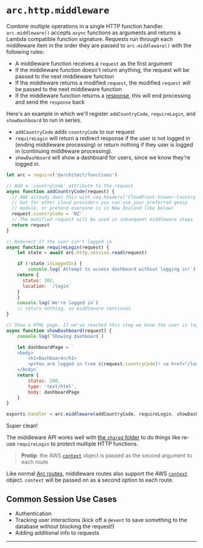 # `arc.http.middleware`

Combine multiple operations in a single HTTP function handler. `arc.middleware()` accepts `async` functions as arguments and returns a Lambda compatible function signature. Requests run through each middleware item in the order they are passed to `arc.middleware()` with the following rules:

- A middleware function receives a `request` as the first argument
- If the middleware function doesn't return anything, the request will be passed to the next middleware function
- If the middleware returns a modified `request`, the modified `request` will be passed to the next middleware function
- If the middleware function returns a [response](/guides/http), this will end processing and send the `response` back

Here's an example in which we'll register `addCountryCode`, `requireLogin`, and `showDashboard` to run in series.

- `addCountryCode` adds `countryCode` to our request
- `requireLogin` will return a redirect response if the user is not logged in (ending middleware processing) or return nothing if they user is logged in (continuing middleware processing).
- `showDashboard` will show a dashboard for users, since we know they're logged in.

```javascript
let arc = require('@architect/functions')

// Add a 'countryCode' attribute to the request
async function addCountryCode(request) {
  // AWS already does this with req.headers['CloudFront-Viewer-Country']
  // but for other cloud providers you can use your preferred geoip
  // module, or pretend everyone is in New Zealand like below!
  request.countryCode = 'NZ'
  // The modified request will be used in subsequent middleware steps
  return request
}

// Redirect if the user isn't logged in
async function requireLogin(request) {
	let state = await arc.http.session.read(request)

	if (!state.isLoggedIn) {
		console.log(`Attempt to access dashboard without logging in!`)
    return {
      status: 302,
      location: `/login`
    }
	}
	console.log(`We're logged in`)
	// return nothing, so middleware continues
}

// Show a HTML page. If we've reached this step we know the user is logged in, and we know their country code!
async function showDashboard(request) {
	console.log(`Showing dashboard`)

	let dashboardPage = `
	<body>
		<h1>Dashboard</h1>
		<p>You are logged in from ${request.countryCode}! <a href="/logout">logout</a><p>
	</body>`
	return {
		status: 200,
		type: 'text/html',
		body: dashboardPage
	}
}

exports.handler = arc.middleware(addCountryCode, requireLogin, showDashboard)
```

Super clean!

The middleware API works well with [the `shared` folder](/guides/sharing-common-code) to do things like re-use `requireLogin` to protect multiple HTTP functions.

> **Protip**: the AWS [`context`](https://docs.aws.amazon.com/lambda/latest/dg/nodejs-prog-model-context.html) object is passed as the second argument to each route

Like normal [Arc routes](/guides/http), middleware routes also support the AWS [`context`](https://docs.aws.amazon.com/lambda/latest/dg/nodejs-prog-model-context.html) object. `context` will be passed on as a second option to each route.

## Common Session Use Cases

- Authentication
- Tracking user interactions (kick off a `@event` to save something to the database without blocking the request!)
- Adding additional info to requests

<hr>
